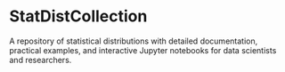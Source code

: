 # StatDistCollection
 A repository of statistical distributions with detailed documentation, practical examples, and interactive Jupyter notebooks for data scientists and researchers.
